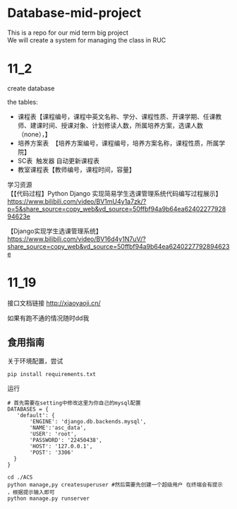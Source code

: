 # Database-mid-project
This is a repo for our mid term big project  
We will create a system for managing the class in RUC

# 11_2
create database

the tables:

* 课程表【课程编号，课程中英文名称、学分、课程性质、开课学期、任课教师、建课时间、授课对象、计划修读人数，所属培养方案，选课人数（none），】
* 培养方案表  【培养方案编号，课程编号，培养方案名称，课程性质，所属学院】
* SC表  触发器 自动更新课程表
* 教室课程表【教师编号，课程时间，容量】


学习资源  
【【代码过程】Python Django 实现简易学生选课管理系统代码编写过程展示】 https://www.bilibili.com/video/BV1mU4y1a7zk/?p=5&share_source=copy_web&vd_source=50ffbf94a9b64ea6240227792894623e


【Django实现学生选课管理系统】 https://www.bilibili.com/video/BV16d4y1N7uV/?share_source=copy_web&vd_source=50ffbf94a9b64ea6240227792894623e

# 11_19

接口文档链接 http://xiaoyaoji.cn/

如果有跑不通的情况随时dd我

## 食用指南
关于环境配置，尝试
```
pip install requirements.txt
```

运行
```
# 首先需要在setting中修改这里为你自己的mysql配置
DATABASES = {
   'default': {
       'ENGINE': 'django.db.backends.mysql',
       'NAME':'asc_data',
       'USER': 'root',
       'PASSWORD': '22450438',
       'HOST': '127.0.0.1',
       'POST': '3306'
  }
}

cd ./ACS
python manage,py createsuperuser #然后需要先创建一个超级用户 在终端会有提示 ，根据提示输入即可  
python manage.py runserver


```
